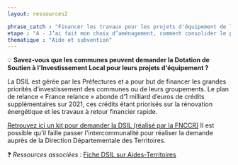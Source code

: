```yaml
---
layout: ressources2

phrase_catch : "Financer les travaux pour les projets d'équipement de la commune aec la DSIL"
etape : "4 - J’ai fait mon choix d’aménagement, comment consolider le projet avant d’attaquer les travaux ?"
thematique : "Aide et subvention"
---
```


💡 **Savez-vous que les communes peuvent demander la Dotation de Soutien à l'Investissement Local pour leurs projets d'équipement ?**
  
  La DSIL est gérée par les Préfectures et a pour but de financer les grandes priorités d’investissement des communes ou de leurs groupements. Le plan de relance « France relance » abonde d’1 milliard d’euros de crédits supplémentaires sur 2021, ces crédits étant priorisés sur la rénovation énergétique et les travaux à retour financier rapide.

  [Retrouvez ici un kit pour demander la DSIL (réalisé par la FNCCR)](https://www.fnccr.asso.fr/article/le-soutien-financier-dsil-aide-au-passage-des-travaux/)
  Il est possible qu'il faille passer l'intercommunalité pour réaliser la demande auprès de la Direction Départementale des Territoires.
  
  ❓ *Ressources associées :*
  [Fiche DSIL sur Aides-Territoires](https://aides-territoires.beta.gouv.fr/aides/0c7d-dotation-de-soutien-a-linvestissement-local-d/)
